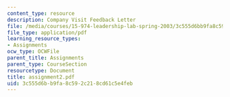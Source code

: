 ```yaml
---
content_type: resource
description: Company Visit Feedback Letter
file: /media/courses/15-974-leadership-lab-spring-2003/3c555d6bb9fa8c592c218cd61c5e4feb_assignment2.pdf
file_type: application/pdf
learning_resource_types:
- Assignments
ocw_type: OCWFile
parent_title: Assignments
parent_type: CourseSection
resourcetype: Document
title: assignment2.pdf
uid: 3c555d6b-b9fa-8c59-2c21-8cd61c5e4feb
---
```

